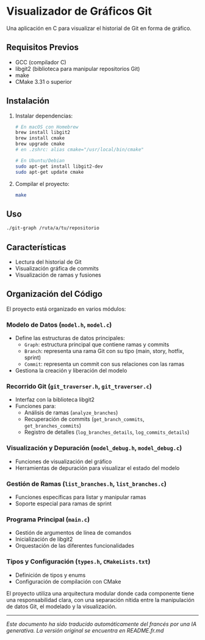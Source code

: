 # Visualizador de Gráficos Git

Una aplicación en C para visualizar el historial de Git en forma de gráfico.

## Requisitos Previos

- GCC (compilador C)
- libgit2 (biblioteca para manipular repositorios Git)
- make
- CMake 3.31 o superior

## Instalación

1. Instalar dependencias:
   ```bash
   # En macOS con Homebrew
   brew install libgit2
   brew install cmake
   brew upgrade cmake
   # en .zshrc: alias cmake="/usr/local/bin/cmake"

   # En Ubuntu/Debian
   sudo apt-get install libgit2-dev
   sudo apt-get update cmake
   ```

2. Compilar el proyecto:
   ```bash
   make
   ```

## Uso

```bash
./git-graph /ruta/a/tu/repositorio
```

## Características

- Lectura del historial de Git
- Visualización gráfica de commits
- Visualización de ramas y fusiones

## Organización del Código

El proyecto está organizado en varios módulos:

### Modelo de Datos (`model.h`, `model.c`)
- Define las estructuras de datos principales:
  - `Graph`: estructura principal que contiene ramas y commits
  - `Branch`: representa una rama Git con su tipo (main, story, hotfix, sprint)
  - `Commit`: representa un commit con sus relaciones con las ramas
- Gestiona la creación y liberación del modelo

### Recorrido Git (`git_traverser.h`, `git_traverser.c`)
- Interfaz con la biblioteca libgit2
- Funciones para:
  - Análisis de ramas (`analyze_branches`)
  - Recuperación de commits (`get_branch_commits`, `get_branches_commits`)
  - Registro de detalles (`log_branches_details`, `log_commits_details`)

### Visualización y Depuración (`model_debug.h`, `model_debug.c`)
- Funciones de visualización del gráfico
- Herramientas de depuración para visualizar el estado del modelo

### Gestión de Ramas (`list_branches.h`, `list_branches.c`)
- Funciones específicas para listar y manipular ramas
- Soporte especial para ramas de sprint

### Programa Principal (`main.c`)
- Gestión de argumentos de línea de comandos
- Inicialización de libgit2
- Orquestación de las diferentes funcionalidades

### Tipos y Configuración (`types.h`, `CMakeLists.txt`)
- Definición de tipos y enums
- Configuración de compilación con CMake

El proyecto utiliza una arquitectura modular donde cada componente tiene una responsabilidad clara, con una separación nítida entre la manipulación de datos Git, el modelado y la visualización.

---

*Este documento ha sido traducido automáticamente del francés por una IA generativa. La versión original se encuentra en README.fr.md* 